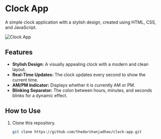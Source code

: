 # Clock App

A simple clock application with a stylish design, created using HTML, CSS, and JavaScript.

![Clock App](https://images.unsplash.com/photo-1510784722466-f2aa9c52fff6?ixlib=rb1.2.1&ixid=MnwxMjA3fDB8MHxwaG90by1wYWdlfHx8fGVufDB8fHx8&auto=format&fit=crop&w=1170&q=80)

## Features

- **Stylish Design:** A visually appealing clock with a modern and clean layout.
- **Real-Time Updates:** The clock updates every second to show the current time.
- **AM/PM Indicator:** Displays whether it is currently AM or PM.
- **Blinking Separator:** The colon between hours, minutes, and seconds blinks for a dynamic effect.

## How to Use

1. Clone this repository.

   ```bash
   git clone https://github.com/thedarshanjadhav/clock-app.git
